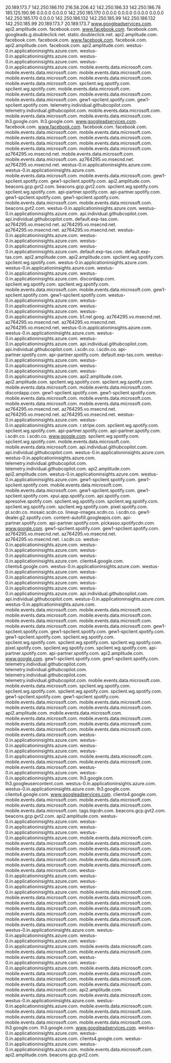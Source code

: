 20.189.173.7
142.250.186.110
216.58.206.42
142.250.186.33
142.250.186.78
185.125.190.96
0.0.0.0
0.0.0.0
142.250.185.170
0.0.0.0
0.0.0.0
0.0.0.0
0.0.0.0
142.250.185.170
0.0.0.0
142.250.186.132
142.250.185.99
142.250.186.132
142.250.185.99
20.189.173.7
20.189.173.7
www.googleadservices.com.
api2.amplitude.com.
facebook.com.
www.facebook.com.
facebook.com.
googleads.g.doubleclick.net.
static.doubleclick.net.
api2.amplitude.com.
facebook.com.
facebook.com.
www.facebook.com.
facebook.com.
api2.amplitude.com.
facebook.com.
api2.amplitude.com.
westus-0.in.applicationinsights.azure.com.
westus-0.in.applicationinsights.azure.com.
westus-0.in.applicationinsights.azure.com.
westus-0.in.applicationinsights.azure.com.
mobile.events.data.microsoft.com.
mobile.events.data.microsoft.com.
mobile.events.data.microsoft.com.
mobile.events.data.microsoft.com.
mobile.events.data.microsoft.com.
mobile.events.data.microsoft.com.
spclient.wg.spotify.com.
spclient.wg.spotify.com.
mobile.events.data.microsoft.com.
mobile.events.data.microsoft.com.
mobile.events.data.microsoft.com.
mobile.events.data.microsoft.com.
gew1-spclient.spotify.com.
gew1-spclient.spotify.com.
telemetry.individual.githubcopilot.com.
telemetry.individual.githubcopilot.com.
mobile.events.data.microsoft.com.
mobile.events.data.microsoft.com.
mobile.events.data.microsoft.com.
lh3.google.com.
lh3.google.com.
www.googleadservices.com.
facebook.com.
www.facebook.com.
facebook.com.
facebook.com.
mobile.events.data.microsoft.com.
mobile.events.data.microsoft.com.
mobile.events.data.microsoft.com.
mobile.events.data.microsoft.com.
mobile.events.data.microsoft.com.
mobile.events.data.microsoft.com.
mobile.events.data.microsoft.com.
mobile.events.data.microsoft.com.
az764295.vo.msecnd.net.
mobile.events.data.microsoft.com.
mobile.events.data.microsoft.com.
az764295.vo.msecnd.net.
az764295.vo.msecnd.net.
westus-0.in.applicationinsights.azure.com.
westus-0.in.applicationinsights.azure.com.
mobile.events.data.microsoft.com.
mobile.events.data.microsoft.com.
gew1-spclient.spotify.com.
gew1-spclient.spotify.com.
api2.amplitude.com.
beacons.gcp.gvt2.com.
beacons.gcp.gvt2.com.
spclient.wg.spotify.com.
spclient.wg.spotify.com.
api-partner.spotify.com.
api-partner.spotify.com.
gew1-spclient.spotify.com.
gew1-spclient.spotify.com.
mobile.events.data.microsoft.com.
mobile.events.data.microsoft.com.
beacons.gvt2.com.
westus-0.in.applicationinsights.azure.com.
westus-0.in.applicationinsights.azure.com.
api.individual.githubcopilot.com.
api.individual.githubcopilot.com.
default.exp-tas.com.
az764295.vo.msecnd.net.
az764295.vo.msecnd.net.
az764295.vo.msecnd.net.
az764295.vo.msecnd.net.
westus-0.in.applicationinsights.azure.com.
westus-0.in.applicationinsights.azure.com.
westus-0.in.applicationinsights.azure.com.
westus-0.in.applicationinsights.azure.com.
default.exp-tas.com.
default.exp-tas.com.
api2.amplitude.com.
api2.amplitude.com.
spclient.wg.spotify.com.
spclient.wg.spotify.com.
westus-0.in.applicationinsights.azure.com.
westus-0.in.applicationinsights.azure.com.
westus-0.in.applicationinsights.azure.com.
westus-0.in.applicationinsights.azure.com.
discordapp.com.
spclient.wg.spotify.com.
spclient.wg.spotify.com.
mobile.events.data.microsoft.com.
mobile.events.data.microsoft.com.
gew1-spclient.spotify.com.
gew1-spclient.spotify.com.
westus-0.in.applicationinsights.azure.com.
westus-0.in.applicationinsights.azure.com.
westus-0.in.applicationinsights.azure.com.
westus-0.in.applicationinsights.azure.com.
b1.nel.goog.
az764295.vo.msecnd.net.
az764295.vo.msecnd.net.
az764295.vo.msecnd.net.
az764295.vo.msecnd.net.
westus-0.in.applicationinsights.azure.com.
westus-0.in.applicationinsights.azure.com.
westus-0.in.applicationinsights.azure.com.
westus-0.in.applicationinsights.azure.com.
api.individual.githubcopilot.com.
api.individual.githubcopilot.com.
i.scdn.co.
i.scdn.co.
api-partner.spotify.com.
api-partner.spotify.com.
default.exp-tas.com.
westus-0.in.applicationinsights.azure.com.
westus-0.in.applicationinsights.azure.com.
westus-0.in.applicationinsights.azure.com.
westus-0.in.applicationinsights.azure.com.
api2.amplitude.com.
api2.amplitude.com.
spclient.wg.spotify.com.
spclient.wg.spotify.com.
mobile.events.data.microsoft.com.
mobile.events.data.microsoft.com.
discordapp.com.
gew1-spclient.spotify.com.
gew1-spclient.spotify.com.
mobile.events.data.microsoft.com.
mobile.events.data.microsoft.com.
mobile.events.data.microsoft.com.
mobile.events.data.microsoft.com.
az764295.vo.msecnd.net.
az764295.vo.msecnd.net.
az764295.vo.msecnd.net.
az764295.vo.msecnd.net.
westus-0.in.applicationinsights.azure.com.
westus-0.in.applicationinsights.azure.com.
r.stripe.com.
spclient.wg.spotify.com.
spclient.wg.spotify.com.
api-partner.spotify.com.
api-partner.spotify.com.
i.scdn.co.
i.scdn.co.
www.google.com.
spclient.wg.spotify.com.
spclient.wg.spotify.com.
mobile.events.data.microsoft.com.
mobile.events.data.microsoft.com.
api.individual.githubcopilot.com.
api.individual.githubcopilot.com.
westus-0.in.applicationinsights.azure.com.
westus-0.in.applicationinsights.azure.com.
telemetry.individual.githubcopilot.com.
telemetry.individual.githubcopilot.com.
api2.amplitude.com.
api2.amplitude.com.
westus-0.in.applicationinsights.azure.com.
westus-0.in.applicationinsights.azure.com.
gew1-spclient.spotify.com.
gew1-spclient.spotify.com.
mobile.events.data.microsoft.com.
mobile.events.data.microsoft.com.
gew1-spclient.spotify.com.
gew1-spclient.spotify.com.
xpui.app.spotify.com.
api.spotify.com.
apresolve.spotify.com.
spclient.wg.spotify.com.
spclient.wg.spotify.com.
spclient.wg.spotify.com.
spclient.wg.spotify.com.
pixel.spotify.com.
pl.scdn.co.
mosaic.scdn.co.
lineup-images.scdn.co.
i.scdn.co.
gew1-dealer.g2.spotify.com.
content-autofill.googleapis.com.
api-partner.spotify.com.
api-partner.spotify.com.
pickasso.spotifycdn.com.
www.google.com.
gew1-spclient.spotify.com.
gew1-spclient.spotify.com.
az764295.vo.msecnd.net.
az764295.vo.msecnd.net.
az764295.vo.msecnd.net.
i.scdn.co.
westus-0.in.applicationinsights.azure.com.
westus-0.in.applicationinsights.azure.com.
westus-0.in.applicationinsights.azure.com.
westus-0.in.applicationinsights.azure.com.
clients4.google.com.
clients4.google.com.
westus-0.in.applicationinsights.azure.com.
westus-0.in.applicationinsights.azure.com.
westus-0.in.applicationinsights.azure.com.
westus-0.in.applicationinsights.azure.com.
westus-0.in.applicationinsights.azure.com.
westus-0.in.applicationinsights.azure.com.
api.individual.githubcopilot.com.
api.individual.githubcopilot.com.
westus-0.in.applicationinsights.azure.com.
westus-0.in.applicationinsights.azure.com.
mobile.events.data.microsoft.com.
mobile.events.data.microsoft.com.
mobile.events.data.microsoft.com.
mobile.events.data.microsoft.com.
mobile.events.data.microsoft.com.
mobile.events.data.microsoft.com.
mobile.events.data.microsoft.com.
mobile.events.data.microsoft.com.
gew1-spclient.spotify.com.
gew1-spclient.spotify.com.
gew1-spclient.spotify.com.
gew1-spclient.spotify.com.
spclient.wg.spotify.com.
spclient.wg.spotify.com.
spclient.wg.spotify.com.
spclient.wg.spotify.com.
pixel.spotify.com.
spclient.wg.spotify.com.
spclient.wg.spotify.com.
api-partner.spotify.com.
api-partner.spotify.com.
api2.amplitude.com.
www.google.com.
gew1-spclient.spotify.com.
gew1-spclient.spotify.com.
telemetry.individual.githubcopilot.com.
telemetry.individual.githubcopilot.com.
telemetry.individual.githubcopilot.com.
telemetry.individual.githubcopilot.com.
mobile.events.data.microsoft.com.
mobile.events.data.microsoft.com.
spclient.wg.spotify.com.
spclient.wg.spotify.com.
spclient.wg.spotify.com.
spclient.wg.spotify.com.
gew1-spclient.spotify.com.
gew1-spclient.spotify.com.
mobile.events.data.microsoft.com.
mobile.events.data.microsoft.com.
mobile.events.data.microsoft.com.
mobile.events.data.microsoft.com.
api2.amplitude.com.
mobile.events.data.microsoft.com.
mobile.events.data.microsoft.com.
mobile.events.data.microsoft.com.
mobile.events.data.microsoft.com.
mobile.events.data.microsoft.com.
mobile.events.data.microsoft.com.
mobile.events.data.microsoft.com.
mobile.events.data.microsoft.com.
westus-0.in.applicationinsights.azure.com.
westus-0.in.applicationinsights.azure.com.
westus-0.in.applicationinsights.azure.com.
westus-0.in.applicationinsights.azure.com.
mobile.events.data.microsoft.com.
mobile.events.data.microsoft.com.
mobile.events.data.microsoft.com.
mobile.events.data.microsoft.com.
westus-0.in.applicationinsights.azure.com.
westus-0.in.applicationinsights.azure.com.
lh3.google.com.
lh3.googleusercontent.com.
westus-0.in.applicationinsights.azure.com.
westus-0.in.applicationinsights.azure.com.
lh3.google.com.
clients4.google.com.
www.googleadservices.com.
clients4.google.com.
mobile.events.data.microsoft.com.
mobile.events.data.microsoft.com.
mobile.events.data.microsoft.com.
mobile.events.data.microsoft.com.
mobile.events.data.microsoft.com.
tags.tiqcdn.com.
beacons.gcp.gvt2.com.
beacons.gcp.gvt2.com.
api2.amplitude.com.
westus-0.in.applicationinsights.azure.com.
westus-0.in.applicationinsights.azure.com.
westus-0.in.applicationinsights.azure.com.
westus-0.in.applicationinsights.azure.com.
mobile.events.data.microsoft.com.
mobile.events.data.microsoft.com.
mobile.events.data.microsoft.com.
mobile.events.data.microsoft.com.
mobile.events.data.microsoft.com.
mobile.events.data.microsoft.com.
mobile.events.data.microsoft.com.
mobile.events.data.microsoft.com.
mobile.events.data.microsoft.com.
mobile.events.data.microsoft.com.
mobile.events.data.microsoft.com.
mobile.events.data.microsoft.com.
westus-0.in.applicationinsights.azure.com.
westus-0.in.applicationinsights.azure.com.
westus-0.in.applicationinsights.azure.com.
westus-0.in.applicationinsights.azure.com.
mobile.events.data.microsoft.com.
mobile.events.data.microsoft.com.
mobile.events.data.microsoft.com.
mobile.events.data.microsoft.com.
mobile.events.data.microsoft.com.
mobile.events.data.microsoft.com.
mobile.events.data.microsoft.com.
mobile.events.data.microsoft.com.
mobile.events.data.microsoft.com.
mobile.events.data.microsoft.com.
mobile.events.data.microsoft.com.
mobile.events.data.microsoft.com.
mobile.events.data.microsoft.com.
westus-0.in.applicationinsights.azure.com.
westus-0.in.applicationinsights.azure.com.
westus-0.in.applicationinsights.azure.com.
westus-0.in.applicationinsights.azure.com.
mobile.events.data.microsoft.com.
mobile.events.data.microsoft.com.
mobile.events.data.microsoft.com.
mobile.events.data.microsoft.com.
westus-0.in.applicationinsights.azure.com.
westus-0.in.applicationinsights.azure.com.
mobile.events.data.microsoft.com.
mobile.events.data.microsoft.com.
mobile.events.data.microsoft.com.
mobile.events.data.microsoft.com.
mobile.events.data.microsoft.com.
mobile.events.data.microsoft.com.
mobile.events.data.microsoft.com.
mobile.events.data.microsoft.com.
api2.amplitude.com.
mobile.events.data.microsoft.com.
mobile.events.data.microsoft.com.
westus-0.in.applicationinsights.azure.com.
westus-0.in.applicationinsights.azure.com.
mobile.events.data.microsoft.com.
mobile.events.data.microsoft.com.
mobile.events.data.microsoft.com.
mobile.events.data.microsoft.com.
mobile.events.data.microsoft.com.
mobile.events.data.microsoft.com.
mobile.events.data.microsoft.com.
lh3.google.com.
lh3.google.com.
www.googleadservices.com.
westus-0.in.applicationinsights.azure.com.
westus-0.in.applicationinsights.azure.com.
clients4.google.com.
westus-0.in.applicationinsights.azure.com.
westus-0.in.applicationinsights.azure.com.
mobile.events.data.microsoft.com.
api2.amplitude.com.
beacons.gcp.gvt2.com.
